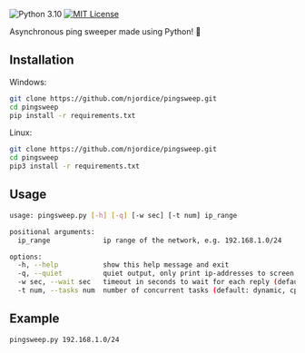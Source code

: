![Python 3.10](http://img.shields.io/badge/python-3.10-blue.svg)
[![MIT License](http://img.shields.io/badge/license-MIT%20License-blue.svg)](https://github.com/njordice/pingsweep/blob/main/LICENSE)

Asynchronous ping sweeper made using Python! 🚀

## Installation

Windows:

```bash
git clone https://github.com/njordice/pingsweep.git
cd pingsweep
pip install -r requirements.txt
```

Linux:

```bash
git clone https://github.com/njordice/pingsweep.git
cd pingsweep
pip3 install -r requirements.txt
```
## Usage

```bash
usage: pingsweep.py [-h] [-q] [-w sec] [-t num] ip_range

positional arguments:
  ip_range             ip range of the network, e.g. 192.168.1.0/24

options:
  -h, --help           show this help message and exit
  -q, --quiet          quiet output, only print ip-addresses to screen
  -w sec, --wait sec   timeout in seconds to wait for each reply (default: 1s)
  -t num, --tasks num  number of concurrent tasks (default: dynamic, cpu threads * 2.5)
```

## Example
`pingsweep.py 192.168.1.0/24`
